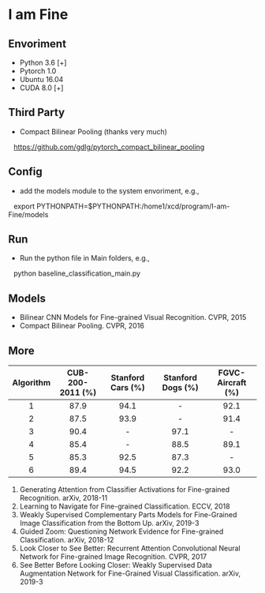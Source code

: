 # I am Fine

## Envoriment
* Python 3.6 [+]
* Pytorch 1.0
* Ubuntu 16.04
* CUDA 8.0 [+]

## Third Party
* Compact Bilinear Pooling (thanks very much)

 &ensp; https://github.com/gdlg/pytorch_compact_bilinear_pooling

## Config
* add the models module to the system envoriment, e.g., 

&ensp; export PYTHONPATH=$PYTHONPATH:/home1/xcd/program/I-am-Fine/models

## Run
* Run the python file in Main folders, e.g., 

&ensp; python baseline_classification_main.py

## Models
* Bilinear CNN Models for Fine-grained Visual Recognition. CVPR, 2015
* Compact Bilinear Pooling. CVPR, 2016

## More
| Algorithm | CUB-200-2011 (%) | Stanford Cars (%) | Stanford Dogs (%) |  FGVC-Aircraft (%) |
| :------: | :------: | :------: |  :------: | :------: |
| 1 | 87.9 | 94.1 | - | 92.1 |
| 2 | 87.5 | 93.9 | - | 91.4 | 
| 3 | 90.4 |  -  | 97.1 | - | 
| 4 | 85.4 | - | 88.5 |  89.1 |
| 5 | 85.3 | 92.5 | 87.3 | - | 
| 6 | 89.4 | 94.5 | 92.2 | 93.0 |

1. Generating Attention from Classifier Activations for Fine-grained Recognition. arXiv, 2018-11
2. Learning to Navigate for Fine-grained Classification. ECCV, 2018
3. Weakly Supervised Complementary Parts Models for Fine-Grained Image Classification from the Bottom Up. arXiv, 2019-3
4. Guided Zoom: Questioning Network Evidence for Fine-grained Classification. arXiv, 2018-12
5. Look Closer to See Better: Recurrent Attention Convolutional Neural Network for Fine-grained Image Recognition. CVPR, 2017
6. See Better Before Looking Closer: Weakly Supervised Data Augmentation Network for Fine-Grained Visual Classification. arXiv, 2019-3
